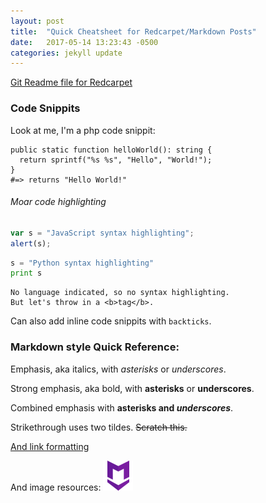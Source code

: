 ```yaml
---
layout: post
title:  "Quick Cheatsheet for Redcarpet/Markdown Posts"
date:   2017-05-14 13:23:43 -0500
categories: jekyll update
---
```


[Git Readme file for Redcarpet](https://github.com/vmg/redcarpet/blob/v3.2.2/README.markdown#and-its-like-really-simple-to-use)

### Code Snippits

Look at me, I'm a php code snippit:

```php?start_inline=true
public static function helloWorld(): string {
  return sprintf("%s %s", "Hello", "World!");
}
#=> returns "Hello World!"
```

###### Moar code highlighting

```javascript
var s = "JavaScript syntax highlighting";
alert(s);
```
 
```python
s = "Python syntax highlighting"
print s
```
 
```
No language indicated, so no syntax highlighting. 
But let's throw in a <b>tag</b>.
```

Can also add inline code snippits with `backticks`.

### Markdown style Quick Reference:

Emphasis, aka italics, with *asterisks* or _underscores_.

Strong emphasis, aka bold, with **asterisks** or __underscores__.

Combined emphasis with **asterisks and _underscores_**.

Strikethrough uses two tildes. ~~Scratch this.~~

[And link formatting](https://www.google.com)

And image resources:
![alt text](https://github.com/adam-p/markdown-here/raw/master/src/common/images/icon48.png "Logo Title Text 1")

